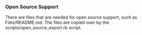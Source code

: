 ### Open Source Support

There are files that are needed for open source support, such as Files/README.md. 
The files are copied over by the scripts/open_source_export.rb script.